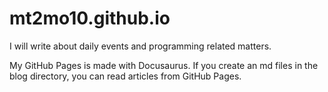 # mt2mo10.github.io

I will write about daily events and programming related matters.

My GitHub Pages is made with Docusaurus.
If you create an md files in the blog directory, you can read articles from GitHub Pages.
